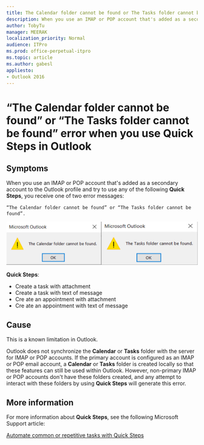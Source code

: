 ```yaml
---
title: The Calendar folder cannot be found or The Tasks folder cannot be found error when you use Quick Steps in Outlook
description: When you use an IMAP or POP account that's added as a secondary account to the Outlook profile and try to use Quick Steps, you would receive error messages.
author: TobyTu
manager: MEERAK
localization_priority: Normal
audience: ITPro
ms.prod: office-perpetual-itpro
ms.topic: article
ms.author: gabesl
appliesto:
- Outlook 2016
---
```


# “The Calendar folder cannot be found” or “The Tasks folder cannot be found” error when you use Quick Steps in Outlook

## Symptoms

When you use an IMAP or POP account that's added as a secondary account to the Outlook profile and try to use any of the following **Quick Steps**, you receive one of two error messages:

```
“The Calendar folder cannot be found” or “The Tasks folder cannot be found”.
```

![quick step error message](media/folder-cannot-be-found.png)

**Quick Steps**:

* Create a task with attachment
* Create a task with text of message
* Cre ate an appointment with attachment
* Cre ate  an appointment with text of message

## Cause

This is a known limitation in Outlook.

Outlook does not synchronize the **Calendar** or **Tasks** folder with the server for IMAP or POP accounts. If the primary account is configured as an IMAP or POP email account, a **Calendar** or **Tasks** folder is created locally so that these features can still be used within Outlook. However, non-primary IMAP or POP accounts don't have these folders created, and any attempt to interact with these folders by using **Quick Steps** will generate this error.

## More information

For more information about **Quick Steps**, see the following Microsoft Support article:

[Automate common or repetitive tasks with Quick Steps](https://support.office.com/article/automate-common-or-repetitive-tasks-with-quick-steps-b184f89f-3738-4562-96de-c0244ea830f2?ui=en-US&rs=en-001&ad=US)
